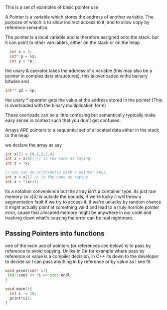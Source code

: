 This is a set of examples of basic pointer use

A Pointer is a variable which stores the address of another variable. The purpose of which is to allow indirect access to it, and to allow copy by reference semantics 

The pointer is a local variable and is therefore assigned onto the stack. but it can point to other varuiables, either on the stack or on the heap
```c++
  int x = 5;
  int* p = &x;
  int y = *p;
```

the unary & operator takes the address of a variable (this may also be a pointer in complex data strauctures). this is overloaded withe bainary bitwise and 
```c++
int** p2 = &p;
```

the unary * operator gets the value at the address stored in the pointer (This is overloaded with the binary multiplication form)

These overloads can be a little confusing but semantically typically make easy sense in context such that you don't get confused. 


Arrays ARE pointers to a sequential set of allocated data either in the stack or the heap

we declare the array as say
```c++
int x[5] = {0,1,2,3,4}  
int z = x[0]; // is the same as saying 
int z = *x;

// you can do arithemetic with a pointer thus
int z = x[1] // is the same as saying
int z = *(x+1);
```

its a notation convenience but the array isn't a container type. its just raw memory 
so x[5] is outside the bounds, if we're lucky it will throw a segmentation fault if we try to access it, if we're unlucky by random chance it might actually point at something valid and lead to
a truly horrible pointer error, cause that allocated memory might be anywhere in our code and tracking down what's causing the error can be real nightmare. 

## Passing Pointers into functions

one of the main use of pointers (or references see below) is to pass by reference to avoid copying. Unlike in C# for example where pass by reference or value is a compiler decision,
in C++ its down to the developer to decide so I can pass anything in by reference or by value as I see fit

```c++
void print(int* i){
 std::cout << *i << std::endl;
}

void main(){
  int i -= 10;
  print(&i);
}
```




